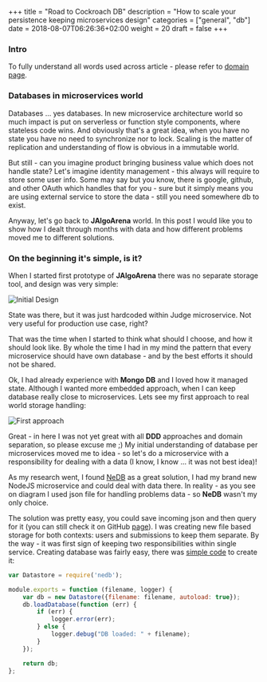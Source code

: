 +++
title = "Road to Cockroach DB"
description = "How to scale your persistence keeping microservices design"
categories = ["general", "db"]
date = 2018-08-07T06:26:36+02:00
weight = 20
draft = false
+++

### Intro

To fully understand all words used across article - please refer to [domain page](https://jalgoarena.github.io/docs/domain/).

### Databases in microservices world

Databases ... yes databases. In new microservice architecture world so much impact is put on serverless or function style
components, where stateless code wins. And obviously that's a great idea, when you have no state you have no need to synchronize
nor to lock. Scaling is the matter of replication and understanding of flow is obvious in a immutable world.

But still - can you imagine product bringing business value which does not handle state? Let's imagine identity management - 
this always will require to store some user info. Some may say but you know, there is google, github, and other OAuth which
handles that for you - sure but it simply means you are using external service to store the data - still you need somewhere
db to exist.

Anyway, let's go back to **JAlgoArena** world. In this post I would like you to show how I dealt through months with data
and how different problems moved me to different solutions.

### On the beginning it's simple, is it?

When I started first prototype of **JAlgoArena** there was no separate storage tool, and design was very simple:

![Initial Design](https://raw.githubusercontent.com/jalgoarena/JAlgoArena/4e141f19b47ad7be100c96112059ebd88e7532ec/design/component_diagram.png)

State was there, but it was just hardcoded within Judge microservice. Not very useful for production use case, right?

That was the time when I started to think what should I choose, and how it should look like. By whole the time I had in my mind
the pattern that every microservice should have own database - and by the best efforts it should not be shared. 

Ok, I had already experience with **Mongo DB** and I loved how it managed state. Although I wanted more embedded approach,
when I can keep database really close to microservices. Lets see my first approach to real world storage handling: 

![First approach](https://raw.githubusercontent.com/jalgoarena/JAlgoArena/e13a8b73c0fa2bc60284e3b4deb76c453d0a2119/design/component_diagram.png)

Great - in here I was not yet great with all **DDD** approaches and domain separation, so please excuse me ;) My initial
understanding of database per microservices moved me to idea - so let's do a microservice with a responsibility for dealing
with a data (I know, I know ... it was not best idea)!

As my research went, I found [NeDB](https://github.com/louischatriot/nedb) as a great solution, I had my brand new NodeJS microservice
and could deal with data there. In reality - as you see on diagram I used json file for handling problems data - so **NeDB** wasn't my only choice.

The solution was pretty easy, you could save incoming json and then query for it (you can still check it on GitHub [page](https://github.com/spolnik/JAlgoArena-Data-Obsoleted)).
I was creating new file based storage for both contexts: users and submissions to keep them separate. By the way - it was first sign of
keeping two responsibilities within single service. Creating database was fairly easy, there was 
[simple code](https://github.com/spolnik/JAlgoArena-Data-Obsoleted/blob/master/server/newLocalDb.js) to create it:

```javascript
var Datastore = require('nedb');

module.exports = function (filename, logger) {
    var db = new Datastore({filename: filename, autoload: true});
    db.loadDatabase(function (err) {
        if (err) {
            logger.error(err);
        } else {
            logger.debug("DB loaded: " + filename);
        }
    });

    return db;
};
```

